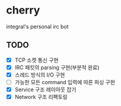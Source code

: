 # cherry
integral's personal irc bot

## TODO
  * [X] TCP 소켓 통신 구현
  * [X] IRC 패킷의 parsing 구현(부분적 완료)
  * [X] 스레드 방식의 I/O 구현
  * [ ] 가능한 모든 command 입력에 따른 파싱 구현
  * [X] Service 구조 레이아웃 잡기
  * [X] Network 구조 리팩토링
